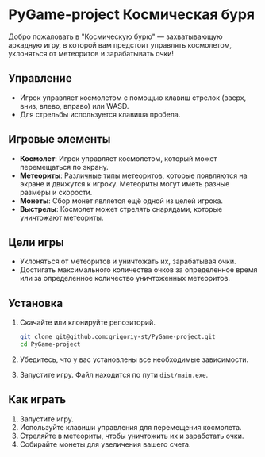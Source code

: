 # PyGame-project Космическая буря

Добро пожаловать в "Космическую бурю" — захватывающую аркадную игру, в которой вам предстоит управлять космолетом, уклоняться от метеоритов и зарабатывать очки!


## Управление

- Игрок управляет космолетом с помощью клавиш стрелок (вверх, вниз, влево, вправо) или WASD.
- Для стрельбы используется клавиша пробела.


## Игровые элементы

- **Космолет**: Игрок управляет космолетом, который может перемещаться по экрану.
- **Метеориты**: Различные типы метеоритов, которые появляются на экране и движутся к игроку. Метеориты могут иметь разные размеры и скорости.
- **Монеты**: Сбор монет является ещё одной из целей игрока.
- **Выстрелы**: Космолет может стрелять снарядами, которые уничтожают метеориты.


## Цели игры

- Уклоняться от метеоритов и уничтожать их, зарабатывая очки.
- Достигать максимального количества очков за определенное время или за определенное количество уничтоженных метеоритов.


## Установка

1. Скачайте или клонируйте репозиторий.
   ```bash
   git clone git@github.com:grigoriy-st/PyGame-project.git
   cd PyGame-project
   ```
2. Убедитесь, что у вас установлены все необходимые зависимости.

3. Запустите игру. Файл находится по пути `dist/main.exe`.


## Как играть

1. Запустите игру.
2. Используйте клавиши управления для перемещения космолета.
3. Стреляйте в метеориты, чтобы уничтожить их и заработать очки.
4. Собирайте монеты для увеличения вашего счета.
